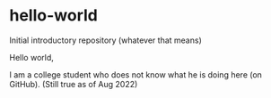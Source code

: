 # hello-world
Initial introductory repository (whatever that means)

Hello world,

I am a college student who does not know what he is doing here (on GitHub).
(Still true as of Aug 2022)
